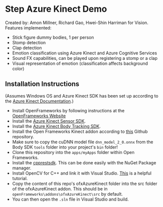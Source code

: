 # Step Azure Kinect Demo
Created by: Amon Millner, Richard Gao, Hwei-Shin Harriman for Vision.  
Features implemented:  
* Stick figure dummy bodies, 1 per person
* Stomp detection
* Clap detection
* Emotion classification using Azure Kinect and Azure Cognitive Services
* Sound FX capabilities, can be played upon registering a stomp or a clap
* Visual representation of emotion (classification affects background color)

## Installation Instructions
(Assumes Windows OS and Azure Kinect SDK has been set up according to the [Azure Kinect Documentation](https://docs.microsoft.com/en-us/azure/kinect-dk/set-up-azure-kinect-dk).)  
* Install OpenFrameworks by following instructions at the [OpenFrameworks Website](https://openframeworks.cc/setup/vs/)
* Install the [Azure Kinect Sensor SDK](https://docs.microsoft.com/en-us/azure/Kinect-dk/sensor-sdk-download).
* Install the [Azure Kinect Body Tracking SDK](https://docs.microsoft.com/en-us/azure/Kinect-dk/body-sdk-download).
* Install the Open Frameworks Kinect addon according to [this](https://github.com/prisonerjohn/ofxAzureKinect) Github repository.
* Make sure to copy the cuDNN model file `dnn_model_2_0.onnx` from the Body SDK `tools` folder into your project's `bin` folder!
* Clone this repository into the `apps/myApps` folder within Open Frameworks.
* Install the [cpprestsdk](https://github.com/microsoft/cpprestsdk). This can be done easily with the NuGet Package manager.
* Install OpenCV for C++ and link it with Visual Studio. [This](https://www.deciphertechnic.com/install-opencv-with-visual-studio/) is a helpful tutorial.
* Copy the content of this repo's ofxAzureKinect folder into the src folder of the ofxAzureKinect addon. This should be in `openFrameworks\addons\ofxAzureKinect\src` by default.
* You can then open the `.sln` file in Visual Studio and build. 
